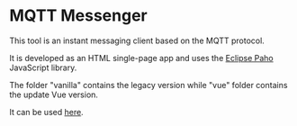 # MQTT Messenger

This tool is an instant messaging client based on the MQTT protocol.

It is developed as an HTML single-page app and uses the [Eclipse Paho](https://github.com/eclipse/paho.mqtt.javascript) JavaScript library.

The folder "vanilla" contains the legacy version while "vue" folder contains the update Vue version.

It can be used [here](https://zyzalfors.github.io/MQTTMessenger/index.html).
